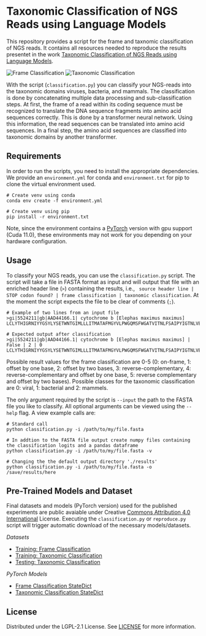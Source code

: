 # Taxonomic Classification of NGS Reads using Language Models
This repository provides a script for the frame and taxnomic classification of NGS reads. It contains all resources needed to reproduce the results presentet in the work [Taxonomic Classification of NGS Reads using Language Models]().

![Frame Classification](https://redmine.f4.htw-berlin.de/owncloud/index.php/s/HSDM3zJqdER3NAx/preview) ![Taxonomic Classification](https://redmine.f4.htw-berlin.de/owncloud/index.php/s/RRAPKARxeC5KCrF)


With the script (`classification.py`) you can classify your NGS-reads into the taxonomic domains viruses, bacteria, and mammals. The classification is done by concatenating multiple data processing and sub-classification steps. At first, the frame of a read within its coding sequence must be recognized to translate the DNA sequence fragments into amino acid sequences correctly. This is done by a transformer neural network. Using this information, the read sequences can be translated into amino acid sequences. In a final step, the amino acid sequences are classified into taxonomic domains by another transformer.


## Requirements

In order to run the scripts, you need to install the appropriate dependencies. We provide an `environment.yml` for conda and `environment.txt` for pip to clone the virtual environment used. 

```
# Create venv using conda
conda env create -f environment.yml

# Create venv using pip
pip install -r environment.txt

```

Note, since the environment contains a [PyTorch](https://pytorch.org/) version with gpu support (Cuda 11.0), these environments may not work for you depending on your hardware configuration.


## Usage
To classify your NGS reads, you can use the `classification.py` script. The script will take a file in FASTA format as input and will output that file with an enriched header line (`>`) containing the results, i.e., ` source header line | STOP codon found? | frame classification | taxonomic classification`. At the moment the script expects the file to be clear of comments (`;`).

```
# Example of two lines from an input file
>gi|5524211|gb|AAD44166.1| cytochrome b [Elephas maximus maximus]
LCLYTHIGRNIYYGSYLYSETWNTGIMLLLITMATAFMGYVLPWGQMSFWGATVITNLFSAIPYIGTNLVEWIWGGFSVDKATLNRFFAFHFILPFTMVA

# Expected output after classification 
>gi|5524211|gb|AAD44166.1| cytochrome b [Elephas maximus maximus] | False | 2 | 0
LCLYTHIGRNIYYGSYLYSETWNTGIMLLLITMATAFMGYVLPWGQMSFWGATVITNLFSAIPYIGTNLVEWIWGGFSVDKATLNRFFAFHFILPFTMVA
```

Possible result values for the frame classification are 0-5 (0: on-frame, 1: offset by one base, 2: offset by two bases, 3: reverse-complementary, 4: reverse-complementary and offset by one base, 5: reverse complementary and offset by two bases). Possible classes for the taxonomic classification are 0: viral, 1: bacterial and 2: mammels.

The only argument required by the script is `--input` the path to the FASTA file you like to classify. All optional arguments can be viewed using the `--help` flag. A view example calls are:

```
# Standard call
python classification.py -i /path/to/my/file.fasta

# In addtion to the FASTA file output create numpy files containing the classification logits and a pandas dataframe
python classification.py -i /path/to/my/file.fasta -v

# Changing the the default output directory './results'
python classification.py -i /path/to/my/file.fasta -o /save/results/here

```


## Pre-Trained Models and Dataset
Final datasets and models (PyTorch version) used for the published experiments are public avaiable under Creative [Commons Attribution 4.0 International](https://creativecommons.org/licenses/by/4.0/legalcode) License. Executing the `classification.py` or `reproduce.py` script will trigger automatic download of the necessary models/datasets.

*Datasets*
- [Training: Frame Classification](https://zenodo.org/record/4306248)
- [Training: Taxonomic Classification](https://zenodo.org/record/4306240)
- [Testing: Taxonomic Classification](https://zenodo.org/record/4307779)

*PyTorch Models*
- [Frame Classification StateDict](https://zenodo.org/record/4306420)
- [Taxonomic Classification StateDict](https://zenodo.org/record/4306499)

## License
Distributed under the LGPL-2.1 License. See [LICENSE](LICENSE.md) for more information.
